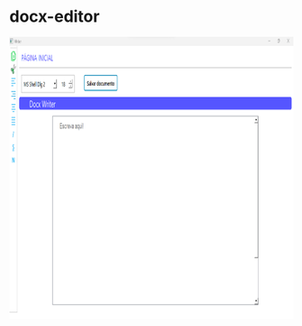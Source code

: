 # docx-editor
<p align="center">
  <img src="https://raw.githubusercontent.com/GabpsX/docx-editor/main/docx-editor/img_soft.png" width="600px" height ="500px" title="img">

</p>

